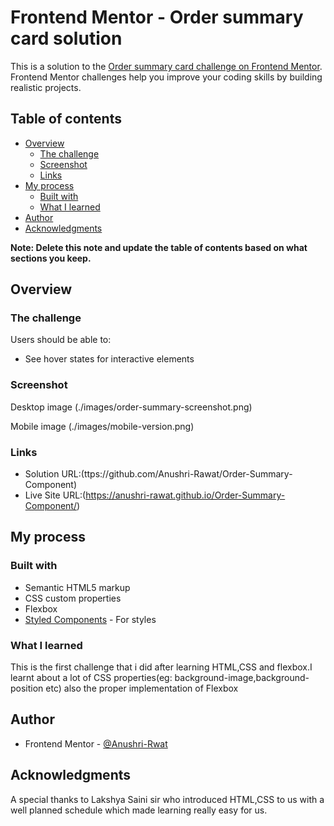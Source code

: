# Frontend Mentor - Order summary card solution

This is a solution to the [Order summary card challenge on Frontend Mentor](https://www.frontendmentor.io/challenges/order-summary-component-QlPmajDUj). Frontend Mentor challenges help you improve your coding skills by building realistic projects. 

## Table of contents

- [Overview](#overview)
  - [The challenge](#the-challenge)
  - [Screenshot](#screenshot)
  - [Links](#links)
- [My process](#my-process)
  - [Built with](#built-with)
  - [What I learned](#what-i-learned)
- [Author](#author)
- [Acknowledgments](#acknowledgments)

**Note: Delete this note and update the table of contents based on what sections you keep.**

## Overview

### The challenge

Users should be able to:

- See hover states for interactive elements

### Screenshot
Desktop image
(./images/order-summary-screenshot.png)

Mobile image
(./images/mobile-version.png)

### Links

- Solution URL:(ttps://github.com/Anushri-Rawat/Order-Summary-Component)
- Live Site URL:(https://anushri-rawat.github.io/Order-Summary-Component/)


## My process


### Built with

- Semantic HTML5 markup
- CSS custom properties
- Flexbox
- [Styled Components](https://styled-components.com/) - For styles


### What I learned
This is the first challenge that i did after learning HTML,CSS and flexbox.I learnt about a lot of CSS properties(eg: background-image,background-position etc) also the proper implementation of Flexbox



## Author

- Frontend Mentor - [@Anushri-Rwat](https://www.frontendmentor.io/profile/Anushri-Rawat)


## Acknowledgments

A special thanks to Lakshya Saini sir who introduced HTML,CSS to us with a well planned schedule which made learning really easy for us.

